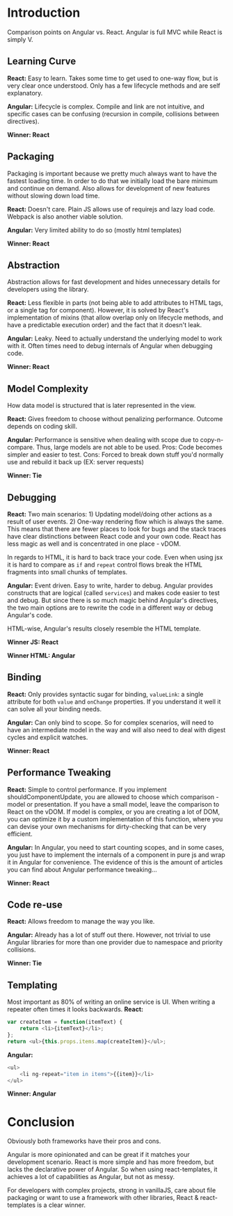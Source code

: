 # Introduction
Comparison points on Angular vs. React. Angular is full MVC while React is simply V.

## Learning Curve
**React:** Easy to learn. Takes some time to get used to one-way flow, but is very clear once understood. Only has a few lifecycle methods and are self explanatory.

**Angular:** Lifecycle is complex. Compile and link are not intuitive, and specific cases can be confusing (recursion in compile, collisions between directives).

**Winner: React**

## Packaging
Packaging is important because we pretty much always want to have the fastest loading time. In order to do that we initially load the bare minimum and continue on demand. Also allows for development of new features without slowing down load time.

**React:** Doesn't care. Plain JS allows use of requirejs and lazy load code. Webpack is also another viable solution.

**Angular:** Very limited ability to do so (mostly html templates)

**Winner: React**

## Abstraction
Abstraction allows for fast development and hides unnecessary details for developers using the library.

**React:** Less flexible in parts (not being able to add attributes to HTML tags, or a single tag for component). However, it is solved by React's implementation of mixins (that allow overlap only on lifecycle methods, and have a predictable execution order) and the fact that it doesn't leak.

**Angular:** Leaky. Need to actually understand the underlying model to work with it. Often times need to debug internals of Angular when debugging code.

**Winner: React**

## Model Complexity
How data model is structured that is later represented in the view.

**React:** Gives freedom to choose without penalizing performance. Outcome depends on coding skill.

**Angular:** Performance is sensitive when dealing with scope due to copy-n-compare. Thus, large models are not able to be used. Pros: Code becomes simpler and easier to test. Cons: Forced to break down stuff you'd normally use and rebuild it back up (EX: server requests)

**Winner: Tie**

## Debugging
**React:** Two main scenarios: 1) Updating model/doing other actions as a result of user events. 2) One-way rendering flow which is always the same. This means that there are fewer places to look for bugs and the stack traces have clear distinctions between React code and your own code. React has less magic as well and is concentrated in one place - vDOM.

In regards to HTML, it is hard to back trace your code. Even when using jsx it is hard to compare as `if` and `repeat` control flows break the HTML fragments into small chunks of templates.

**Angular:** Event driven. Easy to write, harder to debug. Angular provides constructs that are logical (called `services`) and makes code easier to test and debug. But since there is so much magic behind Angular's directives, the two main options are to rewrite the code in a different way or debug Angular's code.

HTML-wise, Angular's results closely resemble the HTML template.

**Winner JS: React**

**Winner HTML: Angular**

## Binding
**React:** Only provides syntactic sugar for binding, `valueLink`: a single attribute for both `value` and `onChange` properties. If you understand it well it can solve all your binding needs.

**Angular:** Can only bind to scope. So for complex scenarios, will need to have an intermediate model in the way and will also need to deal with digest cycles and explicit watches.

**Winner: React**

## Performance Tweaking
**React:** Simple to control performance. If you implement shouldComponentUpdate, you are allowed to choose which comparison - model or presentation. If you have a small model, leave the comparison to React on the vDOM. If model is complex, or you are creating a lot of DOM, you can optimize it by a custom implementation of this function, where you can devise your own mechanisms for dirty-checking that can be very efficient.

**Angular:** In Angular, you need to start counting scopes, and in some cases, you just have to implement the internals of a component in pure js and wrap it in Angular for convenience. The evidence of this is the amount of articles you can find about Angular performance tweaking...

**Winner: React**

## Code re-use
**React:** Allows freedom to manage the way you like.

**Angular:** Already has a lot of stuff out there. However, not trivial to use Angular libraries for more than one provider due to namespace and priority collisions.

**Winner: Tie**

## Templating
Most important as 80% of writing an online service is UI. When writing a repeater often times it looks backwards.
**React:**

```JavaScript
var createItem = function(itemText) {
    return <li>{itemText}</li>;
};
return <ul>{this.props.items.map(createItem)}</ul>;
```

**Angular:**

```JavaScript
<ul>
    <li ng-repeat="item in items">{{item}}</li>
</ul>
```
**Winner: Angular**

# Conclusion
Obviously both frameworks have their pros and cons.

Angular is more opinionated and can be great if it matches your development scenario. React is more simple and has more freedom, but lacks the declarative power of Angular. So when using react-templates, it achieves a lot of capabilities as Angular, but not as messy.

For developers with complex projects, strong in vanillaJS, care about file packaging or want to use a framework with other libraries, React & react-templates is a clear winner.
